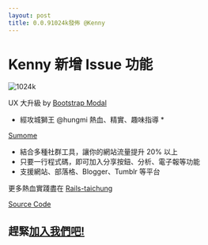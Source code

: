 ```yaml
---
layout: post
title: 0.0.91024k發佈 @Kenny
---
```


# Kenny 新增 Issue 功能

![1024k](public/pic/1024k.gif)

UX 大升級 by [Bootstrap Modal](http://v4-alpha.getbootstrap.com/components/modal/)
* 經攻城獅王 @hungmi 熱血、精實、趣味指導 *

[Sumome](https://sumome.com/)
- 結合多種社群工具，讓你的網站流量提升 20% 以上
- 只要一行程式碼，即可加入分享按鈕、分析、電子報等功能
- 支援網站、部落格、Blogger、Tumblr 等平台

更多熱血實踐盡在 [Rails-taichung](http://rails-taichung.com/)

[Source Code](http://bit.ly/2eiXMJI)

## 趕緊[加入我們吧!](http://bit.ly/railstc)
